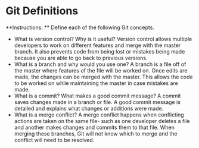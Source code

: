 # Git Definitions

**Instructions: ** Define each of the following Git concepts.

* What is version control?  Why is it useful?
Version control allows multiple developers to work on different features and merge with the master branch. It also prevents code from being lost or mistakes being made because you are able to go back to previous versions. 
* What is a branch and why would you use one?
A branch is a file off of the master where features of the file will be worked on. Once edits are made, the changes can be merged with the master. This allows the code to be worked on while maintaining the master in case mistakes are made.
* What is a commit? What makes a good commit message?
A commit saves changes made in a branch or file. A good commit message is detailed and explains what changes or additions were made.
* What is a merge conflict?
A merge conflict happens when conflicting actions are taken on the same file- such as one developer deletes a file and another makes changes and commits them to that file. When merging these branches, Git will not know which to merge and the conflict will need to be resolved. 